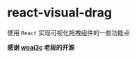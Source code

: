 # react-visual-drag

使用 `React` 实现可视化拖拽组件的一些功能点

**感谢 [woai3c](https://github.com/woai3c/visual-drag-demo) 老板的开源**
